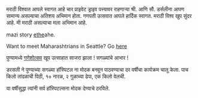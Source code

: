 मराठी विश्वात आपले स्वागत आहे 
चार प्राइवेट ड्राइव पत्त्यावर राहणार्‍या श्री. आणि सौ. डर्सलीना आपण सामान्य असल्याचा अतिशय अभिमान होता.
गणपती उत्सवात आपले हार्दिक स्वागत.
मराठी विश्व खुप सुंदर आहे.
मी मराठी असल्याचा मला अभिमान आहे.

mazi story [ethe](mi_marathi/mi_marathi.md)ahe.

Want to meet Maharashtrians in Seattle? Go [here](seattle/seattle.md)

पुण्यामध्ये [गणेशोत्सव](ganesh/ganeshotsav.md) खूप उत्साहात साजरा झाला ! सगळ्यांचे आभार ! 

डरसली ने पुण्याच्या सगळ्या हॉस्पिटल ना मोदक बनवून पाठवण्याचा दर वर्षीचा कार्यक्रम चालू केला. 
पाच किलो तांदळाची पिठी, १० नारळ, २ गुळाच्या ढेपा, एक किलो वेलची. 

या वर्षीसुद्धा त्यांनी सर्व हॉस्पिटल्सना मोदक देण्याचे ठरविले.

